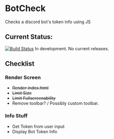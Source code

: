 # BotCheck

Checks a discord bot's token info using JS

## Current Status:
[![Build Status](https://travis-ci.com/DwifteJB/BotCheck.svg?branch=main)](https://travis-ci.com/DwifteJB/BotCheck)
In development. No current releases.

## Checklist
### Render Screen 
- ~~Render index.html~~
- ~~Limit Size~~
- ~~Limit Fullscreenability~~
- Remove toolbar? / Possibly custom toolbar.

### Info Stuff
- Get Token from user input
- Display Bot Token Info
